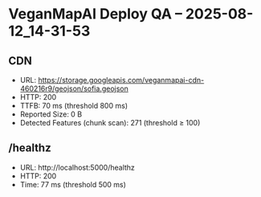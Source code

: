 # VeganMapAI Deploy QA – 2025-08-12_14-31-53
## CDN
- URL: https://storage.googleapis.com/veganmapai-cdn-460216r9/geojson/sofia.geojson
- HTTP: 200
- TTFB: 70 ms (threshold 800 ms)
- Reported Size: 0 B
- Detected Features (chunk scan): 271 (threshold ≥ 100)

## /healthz
- URL: http://localhost:5000/healthz
- HTTP: 200
- Time: 77 ms (threshold 500 ms)
